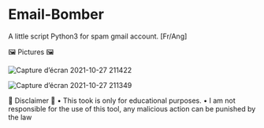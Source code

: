 # Email-Bomber
A little script Python3 for spam gmail account. [Fr/Ang]

🖼️ Pictures 🖼️

![Capture d’écran 2021-10-27 211422](https://user-images.githubusercontent.com/87394436/139132065-1781b497-22a4-438a-91e2-9c4f683a145d.png)

![Capture d’écran 2021-10-27 211349](https://user-images.githubusercontent.com/87394436/139131964-93aad35d-8ba5-4ad9-9f68-4918d96a7476.png)


📌 Disclaimer 📌
• This took is only for educational purposes.
• I am not responsible for the use of this tool, any malicious action can be punished by the law
